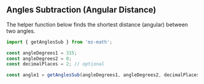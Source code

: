 ## Angles Subtraction (Angular Distance)

The helper function below finds the shortest distance (angular) between two angles.

```js
import { getAnglesSub } from 'mz-math';

const angleDegrees1 = 315;
const angleDegrees2 = 0;
const decimalPlaces = 2; // optional

const angle1 = getAnglesSub(angleDegrees1, angleDegrees2, decimalPlaces); // 45 degrees
```

